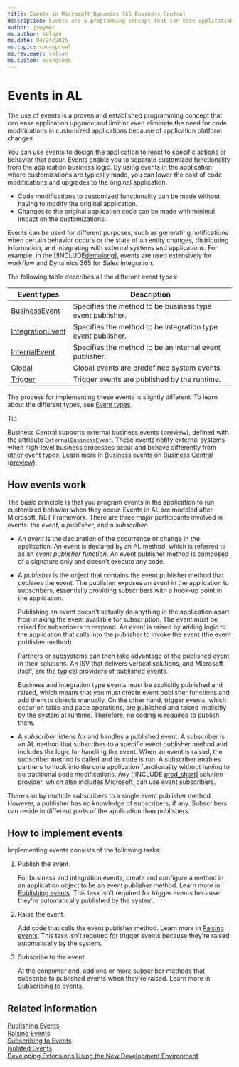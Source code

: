 ```yaml
---
title: Events in Microsoft Dynamics 365 Business Central
description: Events are a programming concept that can ease application upgrade and limit the code modifications in customized applications during platform changes. 
author: jswymer
ms.author: solsen
ms.date: 04/24/2025
ms.topic: conceptual
ms.reviewer: solsen
ms.custom: evergreen
---
```


# Events in AL

The use of events is a proven and established programming concept that can ease application upgrade and limit or even eliminate the need for code modifications in customized applications because of application platform changes.  

You can use events to design the application to react to specific actions or behavior that occur. Events enable you to separate customized functionality from the application business logic. By using events in the application where customizations are typically made, you can lower the cost of code modifications and upgrades to the original application.  

- Code modifications to customized functionality can be made without having to modify the original application.  
- Changes to the original application code can be made with minimal impact on the customizations.  

Events can be used for different purposes, such as generating notifications when certain behavior occurs or the state of an entity changes, distributing information, and integrating with external systems and applications. For example, in the [!INCLUDE[demolong](includes/demolong_md.md)], events are used extensively for workflow and Dynamics 365 for Sales integration.

The following table describes all the different event types:  

|Event types | Description |
|------------|-------------|
|[BusinessEvent](attributes/devenv-businessevent-attribute.md) |Specifies the method to be business type event publisher.  |
|[IntegrationEvent](attributes/devenv-integrationevent-attribute.md) |Specifies the method to be integration type event publisher. |
|[InternalEvent](attributes/devenv-internalevent-attribute.md) |Specifies the method to be an internal event publisher.|
|[Global](devenv-event-types.md#global-events) |Global events are predefined system events. |
|[Trigger](devenv-event-types.md#trigger-events) |Trigger events are published by the runtime.|

The process for implementing these events is slightly different. To learn about the different types, see [Event types](devenv-event-types.md).

> [!TIP]
> Business Central supports external business events (preview), defined with the attribute `ExternalBusinessEvent`. These events notify external systems when high-level business processes occur and behave differently from other event types. Learn more in [Business events on Business Central (preview)](business-events-overview.md).  

## How events work

The basic principle is that you program events in the application to run customized behavior when they occur. Events in AL are modeled after Microsoft .NET Framework. There are three major participants involved in events: the *event*, a *publisher*, and a *subscriber*.  

- An *event* is the declaration of the occurrence or change in the application. An event is declared by an AL method, which is referred to as an *event publisher function*. An event publisher method is composed of a signature only and doesn't execute any code.
- A *publisher* is the object that contains the event publisher method that declares the event. The publisher exposes an event in the application to subscribers, essentially providing subscribers with a hook-up point in the application.  

    Publishing an event doesn't actually do anything in the application apart from making the event available for subscription. The event must be raised for subscribers to respond. An event is raised by adding logic to the application that calls into the publisher to invoke the event (the event publisher method).  

    Partners or subsystems can then take advantage of the published event in their solutions. An ISV that delivers vertical solutions, and Microsoft itself, are the typical providers of published events.  

    Business and integration type events must be explicitly published and raised, which means that you must create event publisher functions and add them to objects manually. On the other hand, trigger events, which occur on table and page operations, are published and raised implicitly by the system at runtime. Therefore, no coding is required to publish them.  

- A *subscriber* listens for and handles a published event. A subscriber is an AL method that subscribes to a specific event publisher method and includes the logic for handling the event. When an event is raised, the subscriber method is called and its code is run. A subscriber enables partners to hook into the core application functionality without having to do traditional code modifications. Any [!INCLUDE [prod_short](includes/prod_short.md)] solution provider, which also includes Microsoft, can use event subscribers.  

There can by multiple subscribers to a single event publisher method. However, a publisher has no knowledge of subscribers, if any. Subscribers can reside in different parts of the application than publishers.  

## How to implement events

Implementing events consists of the following tasks:  

1. Publish the event.  

    For business and integration events, create and configure a method in an application object to be an event publisher method. Learn more in [Publishing events](devenv-publishing-events.md). This task isn't required for trigger events because they're automatically published by the system.

2. Raise the event.  

    Add code that calls the event publisher method. Learn more in [Raising events](devenv-raising-events.md). This task isn't required for trigger events because they're raised automatically by the system.

3. Subscribe to the event.  

    At the consumer end, add one or more subscriber methods that subscribe to published events when they're raised. Learn more in [Subscribing to events](devenv-subscribing-to-events.md).  


## Related information

[Publishing Events](devenv-publishing-events.md)  
[Raising Events](devenv-raising-events.md)  
[Subscribing to Events](devenv-subscribing-to-events.md)  
[Isolated Events](devenv-events-isolated.md)  
[Developing Extensions Using the New Development Environment](devenv-dev-overview.md)  

<!--NAV
[Debugging Events](devenv-debugging-events.md)  
[Best Practices with Microsoft Dynamics 365 Business Central](devenv-events-best-practices.md)  
 [Walkthrough: Publishing, Raising, and Subcribing to an Event in Microsoft Dynamics NAV](Walkthrough--Publishing--Raising--and-Subcribing-to-an-Event-in-Microsoft-Dynamics-NAV.md)  
[Walkthrough: Implementing New Workflow Events and Responses](Walkthrough--Implementing-New-Workflow-Events-and-Responses.md)  -->
